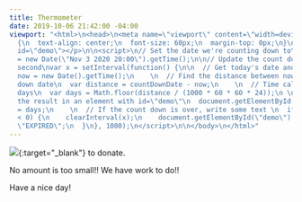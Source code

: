 ```yaml
---
title: Thermometer
date: 2019-10-06 21:42:00 -04:00
viewport: "<html>\n<head>\n<meta name=\"viewport\" content=\"width=device-width, initial-scale=1\">\n<style>\np
  {\n  text-align: center;\n  font-size: 60px;\n  margin-top: 0px;\n}\n</style>\n</head>\n<body>\n\n<p
  id=\"demo\"></p>\n\n<script>\n// Set the date we're counting down to\nvar countDownDate
  = new Date(\"Nov 3 2020 20:00\").getTime();\n\n// Update the count down every 1
  second\nvar x = setInterval(function() {\n\n  // Get today's date and time\n  var
  now = new Date().getTime();\n    \n  // Find the distance between now and the count
  down date\n  var distance = countDownDate - now;\n    \n  // Time calculations for
  days\n  var days = Math.floor(distance / (1000 * 60 * 60 * 24));\n \n  // Output
  the result in an element with id=\"demo\"\n  document.getElementById(\"demo\").innerHTML
  = days;\n    \n  // If the count down is over, write some text \n  if (distance
  < 0) {\n    clearInterval(x);\n    document.getElementById(\"demo\").innerHTML =
  \"EXPIRED\";\n  }\n}, 1000);\n</script>\n\n</body>\n</html>"
---
```


[<img src="https://secure.actblue.com/goals/70268.png?size=large&style=dark"/>](https://secure.actblue.com/donate/indivisibleama411742968?refcode=thermometer){:target="_blank"} to donate.

No amount is too small!!  We have work to do!!

Have a nice day!

